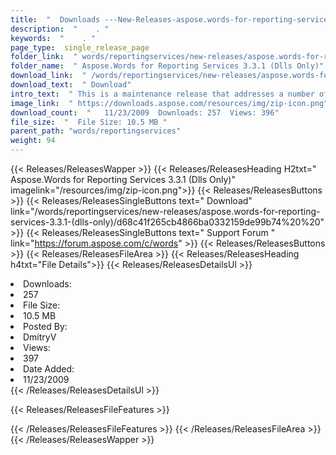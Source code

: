 ```yaml
---
title:  "  Downloads ---New-Releases-aspose.words-for-reporting-services-3.3.1-(dlls-only) . " 
description:  "    . " 
keywords:  "    . " 
page_type:  single_release_page
folder_link:  " words/reportingservices/new-releases/aspose.words-for-reporting-services-3.3.1-(dlls-only)/"
folder_name:  " Aspose.Words for Reporting Services 3.3.1 (Dlls Only)"
download_link:  " /words/reportingservices/new-releases/aspose.words-for-reporting-services-3.3.1-(dlls-only)/d68c41f265cb4866ba0332159de99b74"
download_text:  " Download"
intro_text:  " This is a maintenance release that addresses a number of reported issues and als..."
image_link:  " https://downloads.aspose.com/resources/img/zip-icon.png"
download_count:  "   11/23/2009  Downloads: 257  Views: 396"
file_size:  "  File Size: 10.5 MB "
parent_path: "words/reportingservices"
weight: 94 
---
```


{{< Releases/ReleasesWapper >}}
  {{< Releases/ReleasesHeading H2txt=" Aspose.Words for Reporting Services 3.3.1 (Dlls Only)" imagelink="/resources/img/zip-icon.png">}}
  {{< Releases/ReleasesButtons >}}
    {{< Releases/ReleasesSingleButtons text=" Download" link="/words/reportingservices/new-releases/aspose.words-for-reporting-services-3.3.1-(dlls-only)/d68c41f265cb4866ba0332159de99b74%20%20" >}}
    {{< Releases/ReleasesSingleButtons text=" Support Forum " link="https://forum.aspose.com/c/words" >}}
  {{< Releases/ReleasesButtons >}}
  {{< Releases/ReleasesFileArea >}}
    {{< Releases/ReleasesHeading h4txt="File Details">}}
    {{< Releases/ReleasesDetailsUl >}}
             <li>Downloads:</li><li>257</li><li>File Size:</li><li>10.5 MB</li><li>Posted By:</li><li>DmitryV</li><li>Views:</li><li>397</li><li>Date Added:</li><li>11/23/2009</li>
    {{< /Releases/ReleasesDetailsUl >}}

  {{< Releases/ReleasesFileFeatures >}}
      
  {{< /Releases/ReleasesFileFeatures >}}
 {{< /Releases/ReleasesFileArea >}}
{{< /Releases/ReleasesWapper >}}


